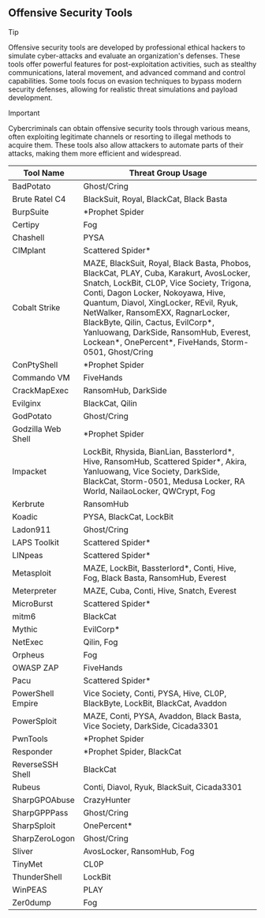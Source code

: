 ## Offensive Security Tools

> [!TIP]
> Offensive security tools are developed by professional ethical hackers to simulate cyber-attacks and evaluate an organization's defenses. These tools offer powerful features for post-exploitation activities, such as stealthy communications, lateral movement, and advanced command and control capabilities. Some tools focus on evasion techniques to bypass modern security defenses, allowing for realistic threat simulations and payload development. 

> [!IMPORTANT]
> Cybercriminals can obtain offensive security tools through various means, often exploiting legitimate channels or resorting to illegal methods to acquire them. These tools also allow attackers to automate parts of their attacks, making them more efficient and widespread.

| Tool Name | Threat Group Usage |
|---|---|
| BadPotato | Ghost/Cring |
| Brute Ratel C4 | BlackSuit, Royal, BlackCat, Black Basta |
| BurpSuite | *Prophet Spider |
| Certipy | Fog |
| Chashell | PYSA |
| CIMplant | Scattered Spider* |
| Cobalt Strike | MAZE, BlackSuit, Royal, Black Basta, Phobos, BlackCat, PLAY, Cuba, Karakurt, AvosLocker, Snatch, LockBit, CL0P, Vice Society, Trigona, Conti, Dagon Locker, Nokoyawa, Hive, Quantum, Diavol, XingLocker, REvil, Ryuk, NetWalker, RansomEXX, RagnarLocker, BlackByte, Qilin, Cactus, EvilCorp*, Yanluowang, DarkSide, RansomHub, Everest, Lockean*, OnePercent*, FiveHands, Storm-0501, Ghost/Cring |
| ConPtyShell | *Prophet Spider |
| Commando VM | FiveHands |
| CrackMapExec | RansomHub, DarkSide |
| Evilginx | BlackCat, Qilin |
| GodPotato | Ghost/Cring |
| Godzilla Web Shell | *Prophet Spider |
| Impacket | LockBit, Rhysida, BianLian, Bassterlord*, Hive, RansomHub, Scattered Spider*, Akira, Yanluowang, Vice Society, DarkSide, BlackCat, Storm-0501, Medusa Locker, RA World, NailaoLocker, QWCrypt, Fog |
| Kerbrute | RansomHub |
| Koadic | PYSA, BlackCat, LockBit |
| Ladon911 | Ghost/Cring |
| LAPS Toolkit | Scattered Spider* |
| LINpeas | Scattered Spider* |
| Metasploit | MAZE, LockBit, Bassterlord*, Conti, Hive, Fog, Black Basta, RansomHub, Everest |
| Meterpreter | MAZE, Cuba, Conti, Hive, Snatch, Everest |
| MicroBurst | Scattered Spider* |
| mitm6 | BlackCat |
| Mythic | EvilCorp* |
| NetExec | Qilin, Fog |
| Orpheus | Fog |
| OWASP ZAP | FiveHands |
| Pacu | Scattered Spider* |
| PowerShell Empire | Vice Society, Conti, PYSA, Hive, CL0P, BlackByte, LockBit, BlackCat, Avaddon |
| PowerSploit | MAZE, Conti, PYSA, Avaddon, Black Basta, Vice Society, DarkSide, Cicada3301 |
| PwnTools | *Prophet Spider |
| Responder | *Prophet Spider, BlackCat |
| ReverseSSH Shell | BlackCat |
| Rubeus | Conti, Diavol, Ryuk, BlackSuit, Cicada3301 |
| SharpGPOAbuse | CrazyHunter |
| SharpGPPPass | Ghost/Cring |
| SharpSploit | OnePercent* |
| SharpZeroLogon | Ghost/Cring |
| Sliver | AvosLocker, RansomHub, Fog |
| TinyMet | CL0P |
| ThunderShell | LockBit |
| WinPEAS | PLAY |
| Zer0dump | Fog |
